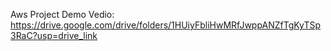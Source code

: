 Aws Project Demo Vedio: https://drive.google.com/drive/folders/1HUiyFbliHwMRfJwppANZfTgKyTSp3RaC?usp=drive_link
